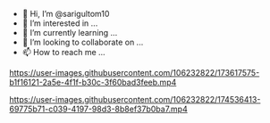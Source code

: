- 👋 Hi, I’m @sarigultom10
- 👀 I’m interested in ...
- 🌱 I’m currently learning ...
- 💞️ I’m looking to collaborate on ...
- 📫 How to reach me ...

<!---
sarigultom10/sarigultom10 is a ✨ special ✨ repository because its `README.md` (this file) appears on your GitHub profile.
You can click the Preview link to take a look at your changes.
--->


https://user-images.githubusercontent.com/106232822/173617575-b1f16121-2a5e-4f1f-b30c-3f60bad3feeb.mp4



https://user-images.githubusercontent.com/106232822/174536413-69775b71-c039-4197-98d3-8b8ef37b0ba7.mp4

